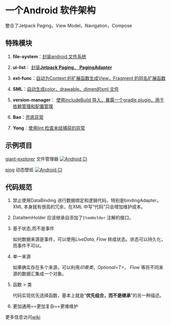 # 一个Android 软件架构

整合了Jetpack Paging，View Model，Navigation，Compose

## 特殊模块

1. **file-system**：[封装android 文件系统](https://github.com/storytellerF/common-ui-list/tree/main/file-system)

2. **ui-list**： [封装**Jetpack Paging**， **PagingAdapter**](https://github.com/storytellerF/common-ui-list/tree/main/ui-list)

3. **ext-func**：[自动为Context 的扩展函数生成View，Fragment 的同名扩展函数](https://github.com/storytellerF/common-ui-list/tree/main/ext-func-compiler)

4. **SML**：[自动生成color、drawable、dimen的xml 文件](https://github.com/storytellerF/SML)

5. **version-manager**： [使用includeBuild 导入，暴露一个gradle plugin，用于依赖管理和配置管理](https://github.com/storytellerF/common-ui-list/tree/main/version-manager)

6. **Bao**：[兜底异常](https://github.com/storytellerF/Bao)

7. **Yong**：[使用lint 检查未经捕获的异常](https://github.com/storytellerF/Yong)

## 示例项目

[giant-explorer](https://github.com/storytellerF/GiantExplorer) 文件管理器 [![Android CI](https://github.com/storytellerF/GiantExplorer/actions/workflows/android.yml/badge.svg)](https://github.com/storytellerF/GiantExplorer/actions/workflows/android.yml)

[ping](https://github.com/storytellerF/Ping) 动态壁纸 [![Android CI](https://github.com/storytellerF/Ping/actions/workflows/android.yml/badge.svg)](https://github.com/storytellerF/Ping/actions/workflows/android.yml)

## 代码规范

1. 禁止使用DataBinding 进行数据绑定和逻辑代码，特别是bindingAdapter。XML 本身就有很高的冗余，在XML 中写“代码”只会增加维护成本。
2. DataItemHolder 应该继承自添加了`ItemHolder` 注解的接口。
3. 基于状态,而不是事件

    如何数据来源是事件，可以使用*LiveData*, *Flow* 转成状态。状态可以持久化，而事件不可以。

4. 单一来源

    如果确实存在多个来源，可以利用*印章类*，*Optional&lt;T>*， *Flow* 等将不同来源的数据汇集成一个对象。

5. 函数 > 类

    代码实现优先选择函数，基本上就是“**优先组合，而不是继承**”的另一种描述。
6. 更加通用==更加复杂==更难维护

更多信息访问[wiki](https://github.com/storytellerF/common-ui-list-structure/wiki)

